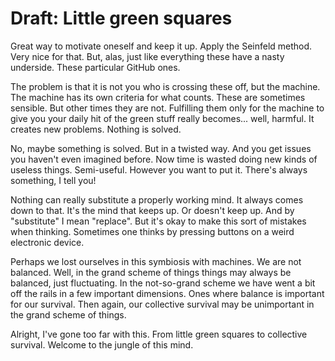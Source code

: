 # Draft: Little green squares

Great way to motivate oneself and keep it up. Apply the Seinfeld method. Very nice for that. But, alas, just like everything these have a nasty underside. These particular GitHub ones.

The problem is that it is not you who is crossing these off, but the machine. The machine has its own criteria for what counts. These are sometimes sensible. But other times they are not. Fulfilling them only for the machine to give you your daily hit of the green stuff really becomes... well, harmful. It creates new problems. Nothing is solved.

No, maybe something is solved. But in a twisted way. And you get issues you haven't even imagined before. Now time is wasted doing new kinds of useless things. Semi-useful. However you want to put it. There's always something, I tell you!

Nothing can really substitute a properly working mind. It always comes down to that. It's the mind that keeps up. Or doesn't keep up. And by "substitute" I mean "replace". But it's okay to make this sort of mistakes when thinking. Sometimes one thinks by pressing buttons on a weird electronic device.

Perhaps we lost ourselves in this symbiosis with machines. We are not balanced. Well, in the grand scheme of things things may always be balanced, just fluctuating. In the not-so-grand scheme we have went a bit off the rails in a few important dimensions. Ones where balance is important for our survival. Then again, our collective survival may be unimportant in the grand scheme of things.

Alright, I've gone too far with this. From little green squares to collective survival. Welcome to the jungle of this mind.